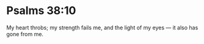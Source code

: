 # Psalms 38:10

My heart throbs; my strength fails me, and the light of my eyes — it also has gone from me.
